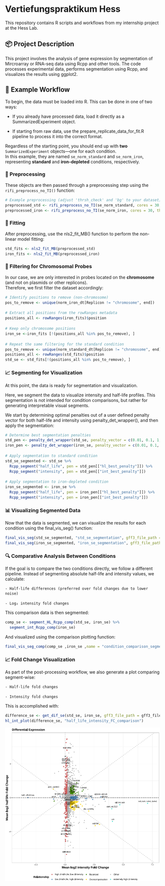 # Vertiefungspraktikum Hess

This repository contains R scripts and workflows from my internship project at the Hess Lab.

## 📦 Project Description

This project involves the analysis of gene expression by segmentation of Mircroarray or RNA-seq data using Rcpp and other tools.
The code processes experimental data, performs segmentation using Rcpp, and visualizes the results using ggplot2.

## 🔁 Example Workflow
To begin, the data must be loaded into R. This can be done in one of two ways:

   - If you already have processed data, load it directly as a SummarizedExperiment object.

   - If starting from raw data, use the prepare_replicate_data_for_fit.R pipeline to process it into the correct format.


Regardless of the starting point, you should end up with **two** `SummarizedExperiment` objects—one for each condition.  
In this example, they are named `se_norm_standard` and `se_norm_iron`, representing **standard** and **iron-depleted** conditions, respectively.

### 🧼 Preprocessing

These objects are then passed through a preprocessing step using the `rifi_preprocess_no_TI()` function:

```r
# Example preprocessing (adjust 'thrsh_check' and 'bg' to your dataset)
preprocessed_std <- rifi_preprocess_no_TI(se_norm_standard, cores = 30, thrsh_check = 850, bg = 2500)
preprocessed_iron <- rifi_preprocess_no_TI(se_norm_iron, cores = 30, thrsh_check = 850, bg = 2500)
```

### 🔬 Fitting
After preprocessing, use the nls2_fit_MB() function to perform the non-linear model fitting:

```r
std_fits <- nls2_fit_MB(preprocessed_std)
iron_fits <- nls2_fit_MB(preprocessed_iron)
```

### 🧹 Filtering for Chromosomal Probes

In our case, we are only interested in probes located on the **chromosome** (and not on plasmids or other replicons).  
Therefore, we first filter the dataset accordingly:

```r
# Identify positions to remove (non-chromosome)
pos_to_remove <- unique(norm_iron_dt[Replicon != "chromosome", end])

# Extract all positions from the rowRanges metadata
positions_all <- rowRanges(iron_fits)$position

# Keep only chromosome positions
iron_se <-iron_fits [!(positions_all %in% pos_to_remove), ]

# Repeat the same filtering for the standard condition
pos_to_remove <- unique(norm_standard_dt[Replicon != "chromosome", end])
positions_all <- rowRanges(std_fits)$position
std_se <- std_fits[!(positions_all %in% pos_to_remove), ]
```
### 📈 Segmenting for Visualization
At this point, the data is ready for segmentation and visualization.

Here, we segment the data to visualize intensity and half-life profiles.
This segmentation is not intended for condition comparisons, but rather for generating interpretable visual segments.

We start by determining optimal penalties out of a user defined penalty vector for both half-life and intensity using penalty_det_wrapper(), and then apply the segmentation:
```r
# Determine best segmentation penalties
std_pen <- penalty_det_wrapper(std_se, penalty_vector = c(0.01, 0.1, 1, 2, 5, 10, 20, 30, 50))
iron_pen <- penalty_det_wrapper(iron_se, penalty_vector = c(0.01, 0.1, 1, 2, 5, 10, 20, 30, 50))

# Apply segmentation to standard condition
std_se_segmented <- std_se %>%
  Rcpp_segment("half_life", pen = std_pen[["hl_best_penalty"]]) %>%
  Rcpp_segment("intensity", pen = std_pen[["int_best_penalty"]])

# Apply segmentation to iron-depleted condition
iron_se_segmented <- iron_se %>%
  Rcpp_segment("half_life", pen = iron_pen[["hl_best_penalty"]]) %>%
  Rcpp_segment("intensity", pen = iron_pen[["int_best_penalty"]])

```

### 📊 Visualizing Segmented Data

Now that the data is segmented, we can visualize the results for each condition using the final_vis_seg() function:

```r
final_vis_seg(std_se_segmented, "std_se_segmentation", gff3_file_path = gff3_file_path)
final_vis_seg(iron_se_segmented, "iron_se_segmentation", gff3_file_path = gff3_file_path)
```
### 🔍 Comparative Analysis Between Conditions

If the goal is to compare the two conditions directly, we follow a different pipeline.
Instead of segmenting absolute half-life and intensity values, we calculate:

    - Half-life differences (preferred over fold changes due to lower noise)

    - Log₂ intensity fold changes

This comparison data is then segmented:

```r
comp_se <- segment_HL_Rcpp_comp(std_se, iron_se) %>%
  segment_int_Rcpp_comp(iron_se)

```

And visualized using the comparison plotting function:

```r
final_vis_seg_comp(comp_se ,iron_se ,name = "condition_comparison_segmentation", gff3_file_path = gff3_file_path)
```
### 📈 Fold Change Visualization

As part of the post-processing workflow, we also generate a plot comparing segment-wise:

    - Half-life fold changes

    - Intensity fold changes

This is accomplished with:
```r
difference_se <- get_dif_se(std_se, iron_se, gff3_file_path = gff3_file_path)
hl_int_plot(difference_se, "half_life_intensity_FC_comparison")
```
![Exemplary half-life intensity fold change plot](Exemplary_plots/Half_life_intensity_plot.png)